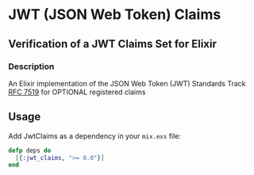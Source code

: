 # JWT (JSON Web Token) Claims

## Verification of a JWT Claims Set for Elixir

### Description

An Elixir implementation of the JSON Web Token (JWT) Standards Track [RFC 7519][rfc7519] for OPTIONAL registered claims

## Usage

Add JwtClaims as a dependency in your `mix.exs` file:

```elixir
defp deps do
  [{:jwt_claims, ">= 0.0"}]
end
```

[rfc7519]: http://tools.ietf.org/html/rfc7519
